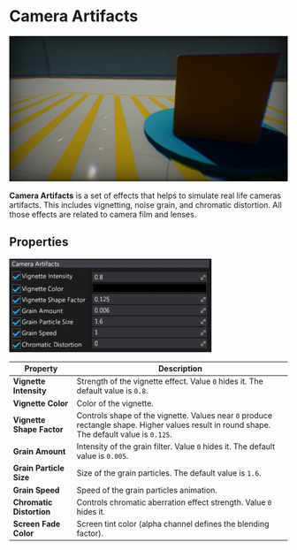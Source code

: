 # Camera Artifacts

![Camera Artifacts](media/camera-artifacts.png)

**Camera Artifacts** is a set of effects that helps to simulate real life cameras artifacts. This includes vignetting, noise grain, and chromatic distortion. All those effects are related to camera film and lenses.

## Properties

![Properties](media/camera-artifacts-properties.jpg)

| Property | Description |
|--------|--------|
| **Vignette Intensity** | Strength of the vignette effect. Value `0` hides it. The default value is `0.8`. |
| **Vignette Color** | Color of the vignette. |
| **Vignette Shape Factor** | Controls shape of the vignette. Values near `0` produce rectangle shape. Higher values result in round shape. The default value is `0.125`. |
| **Grain Amount** | Intensity of the grain filter. Value `0` hides it. The default value is `0.005`. |
| **Grain Particle Size** | Size of the grain particles. The default value is `1.6`. |
| **Grain Speed** | Speed of the grain particles animation. |
| **Chromatic Distortion** | Controls chromatic aberration effect strength. Value `0` hides it. |
| **Screen Fade Color** | Screen tint color (alpha channel defines the blending factor). |
